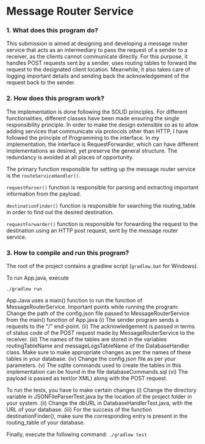 # Message Router Service


### 1. What does this program do?
This submission is aimed at designing and developing a message router service that acts as an intermediary to pass the request of a sender to a receiver, as the clients cannot communicate directly. For this purpose, it handles POST requests sent by a sender, uses routing tables to forward the request to the designated client location. Meanwhile, it also takes care of logging important details and sending back the acknowledgement of the request back to the sender.

### 2. How does this program work?

The implementation is done following the SOLID principles. For different functionalities, different classes have been made ensuring the single responsibility principle. In order to make the design extensible so as to allow adding services that communicate via protocols other than HTTP, I have followed the principle of Programming to the interface. In my implementation, the interface is RequestForwarder, which can have different implementations as desired, yet preserve the general structure. The redundancy is avoided at all places of opportunity.

The primary function responsible for setting up the message router service is the `routeServiceHandler()`.

`requestParser()` function is responsible for parsing and extracting important information from the payload.

`destinationFinder()` function is responsible for searching the routing_table in order to find out the desired destination.

`requestForwarder()` function is responsible for forwarding the request to the destination using an HTTP post request, sent by the message router service.


### 3. How to compile and run this program?

The root of the project contains a gradlew script (`gradlew.bat` for Windows).

To run App.java, execute

`./gradlew run`

App.Java uses a main() function to run the function of MessageRouterService.
Important points while running the program:
Change the path of the config.json file passed to MessageRouterService from the main() function of App.java
    (i) The sender program sends a requests to the "/" end-point.
    (ii) The acknowledgement is passed in terms of status code of the POST request made by MessageRouterService to the receiver.
    (iii) The names of the tables are stored in the variables routingTableName and messageLogsTableName of the DatabaseHandler class. Make sure to make appropriate changes as per the names of these tables in your database.
    (iv) Change the config.json file as per your parameters.
    (v) The sqlite commands used to create the tables in this implementation can be found in the file databaseCommands.sql
    (vi) The payload is passed as text(or XML) along with the POST request.


To run the tests, you have to make certain changes
    (i) Change the directory variable in JSONFileParserTest.java by the location of the project folder in your system.
    (ii) Change the dbURL in DatabaseHandlerTest.java, with the URL of your database.
    (iii) For the success of the function destinationFinder(), make sure the corresponding entry is present in the routing_table of your database.

Finally, execute the following command:
`./gradlew test`
